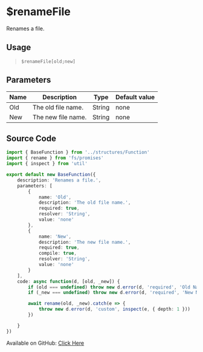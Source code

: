 # $renameFile
Renames a file.
## Usage
> `$renameFile[old;new]`
## Parameters
| Name |    Description     |  Type  | Default value |
|------|--------------------|--------|---------------|
| Old  | The old file name. | String | none          |
| New  | The new file name. | String | none          |

## Source Code
```ts
import { BaseFunction } from '../structures/Function'
import { rename } from 'fs/promises'
import { inspect } from 'util'

export default new BaseFunction({
    description: 'Renames a file.',
    parameters: [
        {
            name: 'Old',
            description: 'The old file name.',
            required: true,
            resolver: 'String',
            value: 'none'
        },
        {
            name: 'New',
            description: 'The new file name.',
            required: true,
            compile: true,
            resolver: 'String',
            value: 'none'
        }
    ],
    code: async function(d, [old, _new]) {
        if (old === undefined) throw new d.error(d, 'required', 'Old Name', d.function?.name!)
        if (_new === undefined) throw new d.error(d, 'required', 'New Name', d.function?.name!)

        await rename(old, _new).catch(e => {
            throw new d.error(d, 'custom', inspect(e, { depth: 1 }))
        })

    }
})
```
Available on GitHub: [Click Here](https://github.com/Cyberghxst/bdjs/blob/v1/src/functions/renameFile.ts)